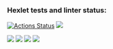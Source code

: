 ### Hexlet tests and linter status:
[![Actions Status](https://github.com/sodomova/java-project-61/workflows/hexlet-check/badge.svg)](https://github.com/sodomova/java-project-61/actions)
<a href="https://codeclimate.com/github/sodomova/java-project-61/maintainability"><img src="https://api.codeclimate.com/v1/badges/8bcf13d5bfa250f10b88/maintainability" /></a>

<a href="https://asciinema.org/a/hMK4y8HAScoGUoWlSlhERSLJM" target="_blank"><img src="https://asciinema.org/a/hMK4y8HAScoGUoWlSlhERSLJM.svg" /></a>
<a href="https://asciinema.org/a/fdecmeQCkN6szVl5nfHJkySkH" target="_blank"><img src="https://asciinema.org/a/fdecmeQCkN6szVl5nfHJkySkH.svg" /></a>
<a href="https://asciinema.org/a/pU6WnH2fEkvHLhjX2bsRgZwxT" target="_blank"><img src="https://asciinema.org/a/pU6WnH2fEkvHLhjX2bsRgZwxT.svg" /></a>
<a href="https://asciinema.org/a/FMiDhXylwvcnFNF2rboTqRCeU" target="_blank"><img src="https://asciinema.org/a/FMiDhXylwvcnFNF2rboTqRCeU.svg" /></a>
